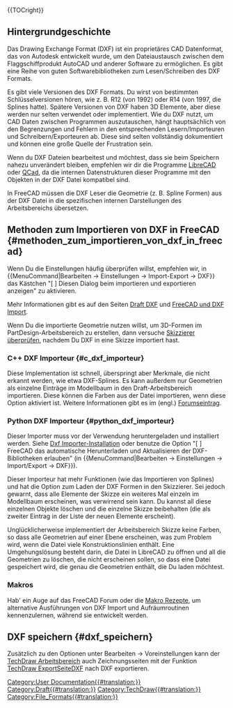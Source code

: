  {{TOCright}}

## Hintergrundgeschichte

Das Drawing Exchange Format (DXF) ist ein proprietäres CAD Datenformat, das von Autodesk entwickelt wurde, um den Dateiaustausch zwischen dem Flaggschiffprodukt AutoCAD und anderer Software zu ermöglichen. Es gibt eine Reihe von guten Softwarebibliotheken zum Lesen/Schreiben des DXF Formats.

Es gibt viele Versionen des DXF Formats. Du wirst von bestimmten Schlüsselversionen hören, wie z. B. R12 (von 1992) oder R14 (von 1997, die Splines hatte). Spätere Versionen von DXF haben 3D Elemente, aber diese werden nur selten verwendet oder implementiert. Wie du DXF nutzt, um CAD Daten zwischen Programmen auszutauschen, hängt hauptsächlich von den Begrenzungen und Fehlern in den entsprechenden Lesern/Importeuren und Schreibern/Exporteuren ab. Diese sind selten vollständig dokumentiert und können eine große Quelle der Frustration sein.

Wenn du DXF Dateien bearbeitest und möchtest, dass sie beim Speichern nahezu unverändert bleiben, empfehlen wir dir die Programme [LibreCAD](https://en.wikipedia.org/wiki/LibreCAD) oder [QCad](https://en.wikipedia.org/wiki/QCad), da die internen Datenstrukturen dieser Programme mit den Objekten in der DXF Datei kompatibel sind.

In FreeCAD müssen die DXF Leser die Geometrie (z. B. Spline Formen) aus der DXF Datei in die spezifischen internen Darstellungen des Arbeitsbereichs übersetzen.

## Methoden zum Importieren von DXF in FreeCAD {#methoden_zum_importieren_von_dxf_in_freecad}

Wenn Du die Einstellungen häufig überprüfen willst, empfehlen wir, in {{MenuCommand|Bearbeiten → Einstellungen → Import-Export → DXF}} das Kästchen \"\[ \] Diesen Dialog beim importieren und exportieren anzeigen\" zu aktivieren.

Mehr Informationen gibt es auf den Seiten [Draft DXF](Draft_DXF/de.md) und [FreeCAD und DXF Import](FreeCAD_and_DXF_Import/de.md).

Wenn Du die importierte Geometrie nutzen willst, um 3D-Formen im PartDesign-Arbeitsbereich zu erstellen, dann versuche [Skizzierer überprüfen](Sketcher_ValidateSketch/de.md), nachdem Du DXF in eine Skizze importiert hast.

### C++ DXF Importeur {#c_dxf_importeur}

Diese Implementation ist schnell, überspringt aber Merkmale, die nicht erkannt werden, wie etwa DXF-Splines. Es kann außerdem nur Geometrien als einzelne Einträge im Modellbaum in den Draft-Arbeitsbereich importieren. Diese können die Farben aus der Datei importieren, wenn diese Option aktiviert ist. Weitere Informationen gibt es im (engl.) [Forumseintrag](https://forum.freecadweb.org/viewtopic.php?f=3&t=32493).

### Python DXF Importeur {#python_dxf_importeur}

Dieser Importer muss vor der Verwendung heruntergeladen und installiert werden. Siehe [Dxf Importer-Installation](Dxf_Importer_Install/de.md) oder benutze die Option \"\[ \] FreeCAD das automatische Herunterladen und Aktualisieren der DXF-Bibliotheken erlauben\" (in {{MenuCommand|Bearbeiten → Einstellungen → Import/Export → DXF}}).

Dieser Importeur hat mehr Funktionen (wie das Importieren von Splines) und hat die Option zum Laden der DXF Formen in den Skizzierer. Sei jedoch gewarnt, dass alle Elemente der Skizze ein weiteres Mal einzeln im Modellbaum erscheinen, was verwirrend sein kann. Du kannst all diese einzelnen Objekte löschen und die einzelne Skizze beibehalten (die als zweiter Eintrag in der Liste der neuen Elemente erscheint).

Unglücklicherweise implementiert der Arbeitsbereich Skizze keine Farben, so dass alle Geometrien auf einer Ebene erscheinen, was zum Problem wird, wenn die Datei viele Konstruktionslinien enthält. Eine Umgehungslösung besteht darin, die Datei in LibreCAD zu öffnen und all die Geometrien zu löschen, die nicht erscheinen sollen, so dass eine Datei gespeichert wird, die genau die Geometrien enthält, die Du laden möchtest.

### Makros

Hab\' ein Auge auf das FreeCAD Forum oder die [Makro Rezepte](Macros_recipes/de.md), um alternative Ausführungen von DXF Import und Aufräumroutinen kennenzulernen, während sie entwickelt werden.

## DXF speichern {#dxf_speichern}

Zusätzlich zu den Optionen unter Bearbeiten → Voreinstellungen kann der [TechDraw Arbeitsbereich](TechDraw_Workbench/de.md) auch Zeichnungsseiten mit der Funktion [TechDraw ExportSeiteDXF](TechDraw_ExportPageDXF/de.md) nach DXF exportieren.




[Category:User Documentation{{\#translation:}}](Category:User_Documentation.md) [Category:Draft{{\#translation:}}](Category:Draft.md) [Category:TechDraw{{\#translation:}}](Category:TechDraw.md) [Category:File\_Formats{{\#translation:}}](Category:File_Formats.md)
